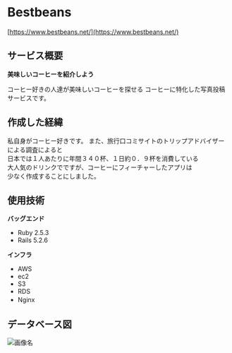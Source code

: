 # Bestbeans

[https://www.bestbeans.net/](https://www.bestbeans.net/)

## サービス概要
**美味しいコーヒーを紹介しよう**

コーヒー好きの人達が美味しいコーヒーを探せる
コーヒーに特化した写真投稿サービスです。

## 作成した経緯
私自身がコーヒー好きです。
また、旅行口コミサイトのトリップアドバイザーによる調査によると<br>
日本では１人あたりに年間３４０杯、１日約０．９杯を消費している<br>
大人気のドリンクでですが、コーヒーにフィーチャーしたアプリは<br>
少なく作成することにしました。<br>

## 使用技術
**バッグエンド**
- Ruby 2.5.3
- Rails 5.2.6

**インフラ**
- AWS
- ec2
- S3
- RDS
- Nginx　

## データベース図
![画像名](画像の相対パス)
